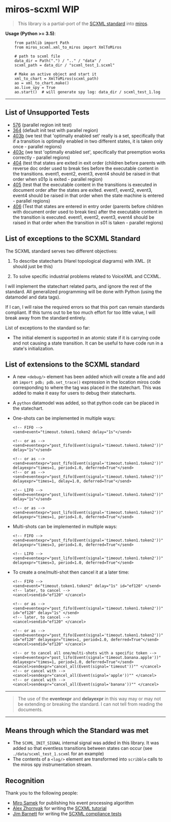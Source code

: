 # miros-scxml WIP

  > This library is a partial-port of the [SCXML standard](https://www.w3.org/TR/scxml/) into [miros](https://github.com/aleph2c/miros).

**Usage (Python >= 3.5)**:

        from pathlib import Path
        from miros_scxml.xml_to_miros import XmlToMiros
    
        # path to scxml file
        data_dir = Path(".") / ".." / "data" /
        scxml_path = data_dir / "scxml_test_1.scxml"
   
        # Make an active object and start it
        xml_to_chart = XmlToMiros(scxml_path)
        ao = xml_to_chart.make()
        ao.live_spy = True
        ao.start()  # will generate spy log: data_dir / scxml_test_1.log

----

## List of Unsupported Tests

* [576](https://www.w3.org/Voice/2013/scxml-irp/576/test576.txml) (parallel region init test)
* [364](https://www.w3.org/Voice/2013/scxml-irp/364/test364.txml) (default init test with parallel region)
* [403b](https://www.w3.org/Voice/2013/scxml-irp/403/test403b.txml) (we test that 'optimally enabled set' really is a set, specifically that if a transition is optimally enabled in
  two different states, it is taken only once - parallel regions)
* [403c](https://www.w3.org/Voice/2013/scxml-irp/403/test403c.txml) (we test 'optimally enabled set', specifically that preemption works correctly - parallel regions)
* [404](https://www.w3.org/Voice/2013/scxml-irp/404/test404.txml) (test that states are exited in exit order (children before parents with reverse doc order used to break ties before the executable content in the transitions.  event1, event2, event3, event4 should be raised in that order when s01p is exited - parallel region)
* [405](https://www.w3.org/Voice/2013/scxml-irp/405/test405.txml) (test that the executable content in the transitions is executed in document order after the states are exited. event1, event2, event3, event4 should be raised in that order when the state machine is entered - parallel regions)
* [406](https://www.w3.org/Voice/2013/scxml-irp/406/test406.txml) (Test that states are entered in entry order (parents before children with document order used to break ties) after the executable content in the transition is executed. event1, event2, event3, event4 should be raised in that order when the transition in s01 is taken - parallel regions)
  
## List of exceptions to the SCXML Standard

The SCXML standard serves two different objectives:  

1. To describe statecharts (Harel topological diagrams) with XML. (it should just be this)

2. To solve specific industrial problems related to VoiceXML and CCXML.

I will implement the statechart related parts, and ignore the rest of the standard.  All generalized programming will be done with Python (using the datamodel and data tags).

If I can, I will raise the required errors so that this port can remain standards compliant.  If this turns out to be too much effort for too little value, I will break away from the standard entirely.

List of exceptions to the standard so far:

* The initial element is supported in an atomic state if it is carrying code and not causing a state transition.  It can be useful to have code run in a state's initialization.

## List of extensions to the SCXML standard

* A new ``<debug/>`` element has been added which will create a file and add an ``import pdb; pdb.set_trace()`` expression in the location miros code corresponding to where the tag was placed in the statechart.  This was added to make it easy for users to debug their statecharts.
* A ``python`` datamodel was added, so that python code can be placed in the statechart.
* One-shots can be implemented in multiple ways:

      <!-- FIFO -->
      <send>event="timeout.token1.token2 delay="1s"</send>

      <!-- or as -->
      <send>eventexpr="post_fifo(Event(signal='timeout.token1.token2'))" delay="1s"</send>

      <!-- or as -->
      <send>eventexpr="post_fifo(Event(signal='timeout.token1.token2'))" delayexpr="times=1, period=1.0, deferred=True"</send>
      <!-- or as -->
      <send>eventexpr="post_fifo(Event(signal='timeout.token1.token2'))" delayexpr="times=1, delay=1.0, deferred=True"</send>

      <!-- LIFO -->
      <send>eventexpr="post_lifo(Event(signal='timeout.token1.token2'))" delay="1s"</send>

      <!-- or as -->
      <send>eventexpr="post_lifo(Event(signal='timeout.token1.token2'))" delayexpr="times=1, period=1.0, deferred=True"</send>

* Multi-shots can be implemented in multiple ways:

      <!-- FIFO -->
      <send>eventexpr="post_fifo(Event(signal='timeout.token1.token2'))" delayexpr="times=3, period=1.0, deferred=True"</send>

      <!-- LIFO -->
      <send>eventexpr="post_lifo(Event(signal='timeout.token1.token2'))" delayexpr="times=3, period=1.0, deferred=True"</send>

* To create a one/multi-shot then cancel it at a later time:

      <!-- FIFO -->
      <send>event="timeout.token1.token2" delay="1s" id="ef120" </send>
      <!-- later, to cancel -->
      <cancel>sendid="ef120" </cancel>

      <!-- or as -->
      <send>eventexpr="post_fifo(Event(signal='timeout.token1.token2'))" id="ef120" delay="1s" </send>
      <!-- later, to cancel -->
      <cancel>sendid="ef120" </cancel>

      <!-- or as -->
      <send>eventexpr="post_fifo(Event(signal='timeout.token1.token2'))" id="ef120" delayexpr="times=1, period=1.0, deferred=True"</send>
      <cancel>sendid="ef120" </cancel>

      <!-- or to cancel all one/multi-shots with a specific token -->
      <send>eventexpr="post_lifo(Event(signal='timeout.banana.apple'))" delayexpr="times=1, period=1.0, deferred=True"</send>
      <cancel>sendexpr="cancel_all(Event(signal='timeout'))"" </cancel>
      <!-- or cancel with -->
      <cancel>sendexpr="cancel_all(Event(signal='apple'))"" </cancel>
      <!-- or cancel with -->
      <cancel>sendexpr="cancel_all(Event(signal='banana'))"" </cancel>

---

  > The use of the **eventexpr** and **delayexpr** in this way may or may not be extending or breaking the standard.  I can not tell from reading the documents.

---

## Means through which the Standard was met

* The ``SCXML_INIT_SIGNAL`` internal signal was added in this library.  It was added so that eventless transitions between states can occur (see ``./data/scxml_test_1.scxml`` for an example)
* The contents of a ``<log/>`` element are transformed into ``scribble`` calls to the miros spy instrumentation stream.

## Recognition

Thank you to the following people:

* [Miro Samek](https://www.linkedin.com/in/samek) for publishing his event processing algorithm
* [Alex Zhornyak](https://github.com/alexzhornyak) for writing the [SCXML tutorial](https://github.com/alexzhornyak/SCXML-tutorial)
* [Jim Barnett](https://www.speechtechmag.com/Articles/Editorial/Feature/The-2014-Speech-Luminaries-98322.aspx) for writing the [SCXML compliance tests](https://www.w3.org/Voice/2013/scxml-irp/#tests)
